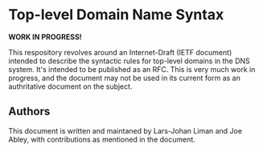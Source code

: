 # Top-level Domain Name Syntax

**WORK IN PROGRESS!**

This respository revolves around an Internet-Draft (IETF document)
intended to describe the syntactic rules for top-level domains in the
DNS system. It's intended to be published as an RFC. This is very much
work in progress, and the document may not be used in its current form
as an authritative document on the subject.

## Authors

This document is written and maintaned by Lars-Johan Liman and Joe
Abley, with contributions as mentioned in the document.
